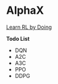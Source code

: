 # AlphaX
[Learn RL by Doing](https://spinningup.openai.com/en/latest/spinningup/spinningup.html#learn-by-doing)
  
**Todo List**
* DQN
* A2C
* A3C
* PPO
* DDPG
